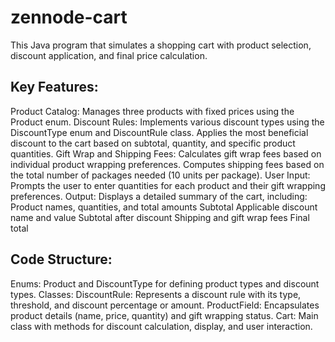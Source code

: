 # zennode-cart
This Java program that simulates a shopping cart with product selection, discount application, and final price calculation.

Key Features:
---------------------------------------------------------------------------------------------------------------
Product Catalog: Manages three products with fixed prices using the Product enum.
Discount Rules: Implements various discount types using the DiscountType enum and DiscountRule class.
Applies the most beneficial discount to the cart based on subtotal, quantity, and specific product quantities.
Gift Wrap and Shipping Fees: Calculates gift wrap fees based on individual product wrapping preferences.
Computes shipping fees based on the total number of packages needed (10 units per package).
User Input: Prompts the user to enter quantities for each product and their gift wrapping preferences.
Output: Displays a detailed summary of the cart, including: 
Product names, quantities, and total amounts 
Subtotal
Applicable discount name and value
Subtotal after discount
Shipping and gift wrap fees
Final total

Code Structure:
---------------------------------------------------------------------------------------------------------------
Enums: 
Product and DiscountType for defining product types and discount types.
Classes:
DiscountRule: Represents a discount rule with its type, threshold, and discount percentage or amount.
ProductField: Encapsulates product details (name, price, quantity) and gift wrapping status.
Cart: Main class with methods for discount calculation, display, and user interaction.
